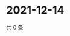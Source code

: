 # 2021-12-14

共 0 条

<!-- BEGIN WEIBO -->
<!-- 最后更新时间 Tue Dec 14 2021 20:23:58 GMT+0800 (China Standard Time) -->

<!-- END WEIBO -->

